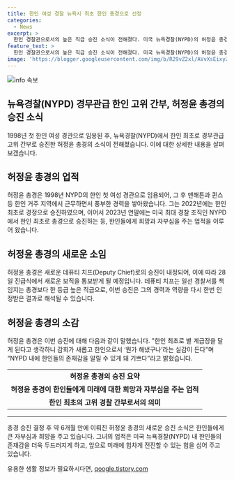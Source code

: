 ```yaml
---
title: 한인 여성 경찰 뉴욕시 최초 한인 총경으로 선정
categories:
  - News
excerpt: >
  한인 경찰관으로서의 높은 직급 승진 소식이 전해졌다. 미국 뉴욕경찰(NYPD)의 허정윤 총경이 데퓨티 치프로 승진했다. 그는 1998년 한인 여성으로서 경관으로 임명된 이후 매달려 온 한인 경찰관으로, 이번 승진으로 한인들의 존재감을 더욱 알릴 수 있게 되었다. 또한 경찰 조직 내에서 한인 최초로 여러 기록을 세우며, 한인 사회에서 큰 주목을 받고 있다. 그는 이번 승진으로 한인으로서의 업적을 새롭게 실감하며 기쁨을 표현했다.
feature_text: >
  한인 경찰관으로서의 높은 직급 승진 소식이 전해졌다. 미국 뉴욕경찰(NYPD)의 허정윤 총경이 데퓨티 치프로 승진했다. 그는 1998년 한인 여성으로서 경관으로 임명된 이후 매달려 온 한인 경찰관으로, 이번 승진으로 한인들의 존재감을 더욱 알릴 수 있게 되었다. 또한 경찰 조직 내에서 한인 최초로 여러 기록을 세우며, 한인 사회에서 큰 주목을 받고 있다. 그는 이번 승진으로 한인으로서의 업적을 새롭게 실감하며 기쁨을 표현했다.
image: 'https://blogger.googleusercontent.com/img/b/R29vZ2xl/AVvXsEixyZcFfHzMRdzZMjFBmAUKJYCLCGyLL1o632UiGVXcaFdKo_bkvkuCioo0uUKlGfBVcT3P84aROyZIXSBEx3Aw5nCQ3pTgDom1WDC4m8eifvWiAmWEEVb4x6G_l8C0QH225ldMjyaFvpxGEBGNO37VmDTDMHGhJPq73UglMfDca1-0aw/s1600/blogspot.png'
---
```


<p><img src="https://blogger.googleusercontent.com/img/b/R29vZ2xl/AVvXsEixyZcFfHzMRdzZMjFBmAUKJYCLCGyLL1o632UiGVXcaFdKo_bkvkuCioo0uUKlGfBVcT3P84aROyZIXSBEx3Aw5nCQ3pTgDom1WDC4m8eifvWiAmWEEVb4x6G_l8C0QH225ldMjyaFvpxGEBGNO37VmDTDMHGhJPq73UglMfDca1-0aw/s1600/blogspot.png" alt="info 속보" /></p>

<h2 data-ke-size="size26">뉴욕경찰(NYPD) 경무관급 한인 고위 간부, 허정윤 총경의 승진 소식</h2>

<p data-ke-size="size16">1998년 첫 한인 여성 경관으로 임용된 후, 뉴욕경찰(NYPD)에서 한인 최초로 경무관급 고위 간부로 승진한 허정윤 총경의 소식이 전해졌습니다. 이에 대한 상세한 내용을 살펴보겠습니다.</p>

<h2 data-ke-size="size24">허정윤 총경의 업적</h2>

<p data-ke-size="size16">허정윤 총경은 1998년 NYPD의 한인 첫 여성 경관으로 임용되어, 그 후 맨해튼과 퀸스 등 한인 거주 지역에서 근무하면서 풍부한 경력을 쌓아왔습니다. 그는 2022년에는 한인 최초로 경정으로 승진하였으며, 이어서 2023년 연말에는 미국 최대 경찰 조직인 NYPD에서 한인 최초로 총경으로 승진하는 등, 한인들에게 희망과 자부심을 주는 업적을 이루어 왔습니다.</p>

<h2 data-ke-size="size24">허정윤 총경의 새로운 소임</h2>

<p data-ke-size="size16">허정윤 총경은 새로운 데퓨티 치프(Deputy Chief)로의 승진이 내정되어, 이에 따라 28일 진급식에서 새로운 보직을 통보받게 될 예정입니다. 데퓨티 치프는 일선 경찰서를 책임지는 총경보다 한 등급 높은 직급으로, 이번 승진은 그의 경력과 역량을 다시 한번 인정받은 결과로 해석될 수 있습니다.</p>

<h2 data-ke-size="size24">허정윤 총경의 소감</h2>

<p data-ke-size="size16">허정윤 총경은 이번 승진에 대해 다음과 같이 말했습니다. "한인 최초로 별 계급장을 달게 된다고 생각하니 감회가 새롭고 한인으로서 ‘뭔가 해냈구나’라는 실감이 든다"며 “NYPD 내에 한인들의 존재감을 알릴 수 있게 돼 기쁘다”라고 밝혔습니다.</p>

<table>
<tbody>
<tr>
<td style="text-align: center; height: 17px;"><b>허정윤 총경의 승진 요약</b></td>
</tr>
<tr>
<td style="text-align: center; height: 17px;"><b>허정윤 총경이 한인들에게 미래에 대한 희망과 자부심을 주는 업적</b></td>
</tr>
<tr>
<td style="text-align: center; height: 17px;"><b>한인 최초의 고위 경찰 간부로서의 의미</b></td>
</tr>
</tbody>
</table>

<hr>

<p data-ke-size="size16">총경 승진 결정 후 약 6개월 만에 이뤄진 허정윤 총경의 새로운 승진 소식은 한인들에게 큰 자부심과 희망을 주고 있습니다. 그녀의 업적은 미국 뉴욕경찰(NYPD) 내 한인들의 존재감을 더욱 두드러지게 하고, 앞으로 미래에 힘차게 전진할 수 있는 힘을 심어 주고 있습니다.</p>
유용한 생활 정보가 필요하시다면, <a href="https://qoogle.tistory.com" rel="dofollow">qoogle.tistory.com</a>


